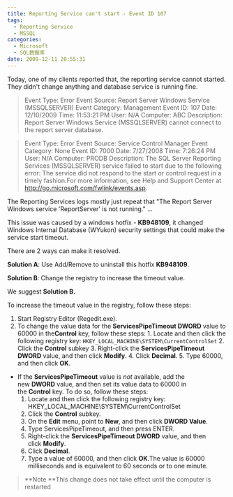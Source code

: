 ```yaml
---
title: Reporting Service can't start - Event ID 107
tags:
  - Reporting Service
  - MSSQL
categories:
  - Microsoft
  - SQL数据库
date: 2009-12-11 20:55:31
---
```


Today, one of my clients reported that, the reporting service cannot started.
They didn't change anything and database service is running fine.
> Event Type: Error
Event Source: Report Server Windows Service (MSSQLSERVER)
Event Category: Management
Event ID: 107
Date: 12/10/2009
Time: 11:53:21 PM
User: N/A
Computer: ABC
Description:
Report Server Windows Service (MSSQLSERVER) cannot connect to the report server database.

> Event Type: Error
Event Source: Service Control Manager
Event Category: None
Event ID: 7000
Date: 7/27/2008
Time: 7:26:24 PM
User: N/A
Computer: PRODB
Description:
The SQL Server Reporting Services (MSSQLSERVER) service failed to start due to the following error:
The service did not respond to the start or control request in a timely fashion.For more information, see Help and Support Center at http://go.microsoft.com/fwlink/events.asp.

The Reporting Services logs mostly just repeat that "The Report Server Windows service 'ReportServer' is not running." ...

This issue was caused by a windows hotfix - **KB948109**, it changed Windows Internal Database (WYukon) security settings that could make the service start timeout.

There are 2 ways can make it resolved.

**Solution A**: Use Add/Remove to uninstall this hotfix **KB948109**.

**Solution B**: Change the registry to increase the timeout value.

We suggest **Solution B.**


To increase the timeout value in the registry, follow these steps:
   1. Start Registry Editor (Regedit.exe).
   2. To change the value data for the **ServicesPipeTimeout DWORD** value to 60000 in the**Control** key, follow these steps:
    1. Locate and then click the following registry key:
`HKEY_LOCAL_MACHINE\SYSTEM\CurrentControlSet`
    2. Click the **Control** subkey
    3. Right-click the **ServicesPipeTimeout DWORD** value, and then click **Modify**.
    4. Click **Decimal**.
    5. Type 60000, and then click **OK**.

* If the **ServicesPipeTimeout** value is _not_ available, add the new **DWORD** value, and then set its value data to 60000 in the **Control** key. To do so, follow these steps:
    1. Locate and then click the following registry key:
HKEY_LOCAL_MACHINE\SYSTEM\CurrentControlSet
    2. Click the **Control** subkey.
    3. On the **Edit** menu, point to **New**, and then click **DWORD Value**.
    4. Type ServicesPipeTimeout, and then press ENTER.
    5. Right-click the **ServicesPipeTimeout DWORD** value, and then click **Modify**.
    6. Click **Decimal**.
    7. Type a value of 60000, and then click **OK**.The value is 60000 milliseconds and is equivalent to 60 seconds or to one minute.
>**Note **This change does not take effect until the computer is restarted